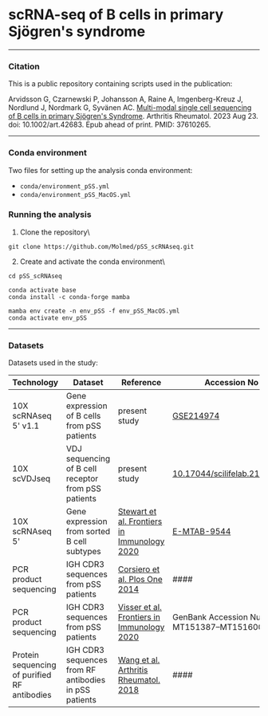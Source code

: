# scRNA-seq of B cells in primary Sjögren's syndrome

***
### Citation

This is a public repository containing scripts used in the publication:

Arvidsson G, Czarnewski P, Johansson A, Raine A, Imgenberg-Kreuz J, Nordlund J, Nordmark G, Syvänen AC. [Multi-modal single cell sequencing of B cells in primary Sjögren's Syndrome](https://pubmed.ncbi.nlm.nih.gov/37610265/). Arthritis Rheumatol. 2023 Aug 23. doi: 10.1002/art.42683. Epub ahead of print. PMID: 37610265.

***
### Conda environment

Two files for setting up the analysis conda environment:
- `conda/environment_pSS.yml`  
- `conda/environment_pSS_MacOS.yml`


### Running the analysis
1. Clone the repository\
```
git clone https://github.com/Molmed/pSS_scRNAseq.git
```

2. Create and activate the conda environment\
```
cd pSS_scRNAseq

conda activate base
conda install -c conda-forge mamba

mamba env create -n env_pSS -f env_pSS_MacOS.yml
conda activate env_pSS
```

***
### Datasets

Datasets used in the study:

| Technology | Dataset | Reference | Accession No |
|------------|---------|-----------|--------------|
| 10X scRNAseq 5' v1.1 | Gene expression of B cells from pSS patients | present study | [GSE214974](https://www.ncbi.nlm.nih.gov/geo/query/acc.cgi?acc=GSE214974) |
| 10X scVDJseq | VDJ sequencing of B cell receptor from pSS patients | present study | [10.17044/scilifelab.21269619]() |
| 10X scRNAseq 5' | Gene expression from sorted B cell subtypes | [Stewart et al. Frontiers in Immunology 2020](https://pubmed.ncbi.nlm.nih.gov/33815362/) | [E-MTAB-9544](https://www.ebi.ac.uk/arrayexpress/experiments/E-MTAB-9544/) |
| PCR product sequencing | IGH CDR3 sequences from pSS patients | [Corsiero et al. Plos One 2014](https://pubmed.ncbi.nlm.nih.gov/25535746/) | #### |
| PCR product sequencing | IGH CDR3 sequences from pSS patients | [Visser et al. Frontiers in Immunology 2020](https://pubmed.ncbi.nlm.nih.gov/32760405/) | GenBank Accession Numbers: MT151387–MT151600 |
| Protein sequencing of purified RF antibodies | IGH CDR3 sequences from RF antibodies in pSS patients | [Wang et al. Arthritis Rheumatol. 2018](https://pubmed.ncbi.nlm.nih.gov/29697211/) | #### |
